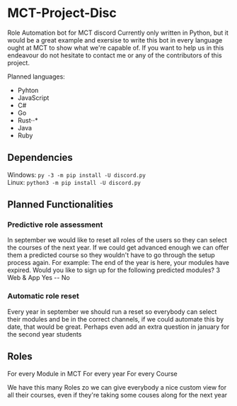 # MCT-Project-Disc
Role Automation bot for MCT discord
Currently only written in Python, but it would be a great example and exersise to write this bot in every language ought at MCT to show what we're capable of.
If you want to help us in this endeavour do not hesitate to contact me or any of the contributors of this project.

Planned languages:
* Pyhton
* JavaScript
* C#
* Go
* Rust⋅⋅*
* Java
* Ruby

## Dependencies
Windows:        `py -3 -m pip install -U discord.py`  
Linux:          `python3 -m pip install -U discord.py`  

## Planned Functionalities
### Predictive role assessment
In september we would like to reset all roles of the users so they can select the courses of the next year. If we could get advanced enough we can offer them a predicted course so they wouldn't have to go through the setup process again.
For example:
The end of the year is here, your modules have expired.
Would you like to sign up for the following predicted modules?
3 Web & App
Yes -- No

### Automatic role reset
Every year in september we should run a reset so everybody can select their modules and be in the correct channels, if we could automate this by date, that would be great.
Perhaps even add an extra question in january for the second year students

## Roles
For every Module in MCT
For every year
For every Course

We have this many Roles zo we can give everybody a nice custom view for all their courses, even if they're taking some couses along for the next year
